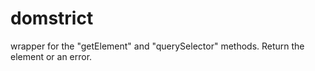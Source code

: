 # domstrict
wrapper for the "getElement" and "querySelector" methods. Return the element or an error.
